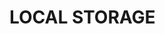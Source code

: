# LOCAL STORAGE

```This folder kept empty / been empty because, this folder will be used to store uploaded files.
```
